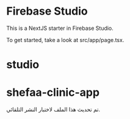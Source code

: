 # Firebase Studio

This is a NextJS starter in Firebase Studio.

To get started, take a look at src/app/page.tsx.
# studio
# shefaa-clinic-app




تم تحديث هذا الملف لاختبار النشر التلقائي.

